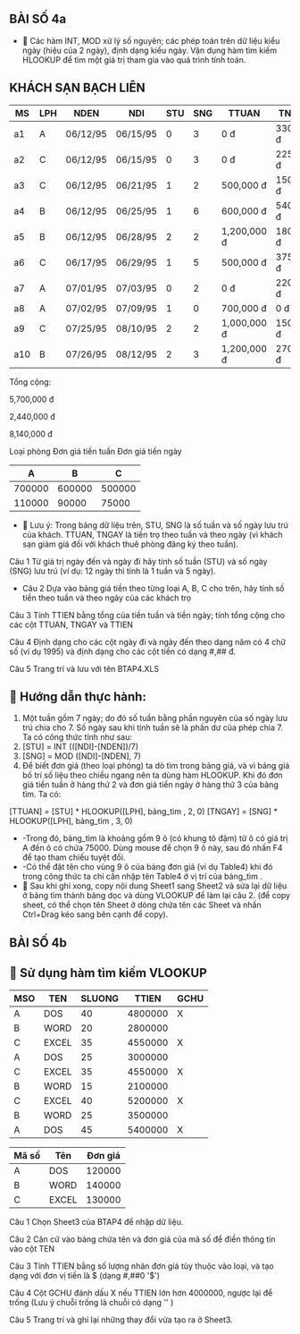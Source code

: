 ## BÀI SỐ 4a

-  Các hàm INT, MOD xử lý số nguyên; các phép toán trên dữ liệu kiểu ngày (hiệu của 2 ngày), định dạng kiểu ngày. Vận dụng hàm tìm kiếm HLOOKUP để tìm một giá trị tham gia vào quá trình tính toán.

## KHÁCH SẠN BẠCH LIÊN

| MS   | LPH   | NDEN     | NDI      |   STU |   SNG | TTUAN       | TNGAY     | THTIEN      |
|------|-------|----------|----------|-------|-------|-------------|-----------|-------------|
| a1   | A     | 06/12/95 | 06/15/95 |     0 |     3 | 0 đ         | 330,000 đ | 330,000 đ   |
| a2   | C     | 06/12/95 | 06/15/95 |     0 |     3 | 0 đ         | 225,000 đ | 225,000 đ   |
| a3   | C     | 06/12/95 | 06/21/95 |     1 |     2 | 500,000 đ   | 150,000 đ | 650,000 đ   |
| a4   | B     | 06/12/95 | 06/25/95 |     1 |     6 | 600,000 đ   | 540,000 đ | 1,140,000 đ |
| a5   | B     | 06/12/95 | 06/28/95 |     2 |     2 | 1,200,000 đ | 180,000 đ | 1,380,000 đ |
| a6   | C     | 06/17/95 | 06/29/95 |     1 |     5 | 500,000 đ   | 375,000 đ | 875,000 đ   |
| a7   | A     | 07/01/95 | 07/03/95 |     0 |     2 | 0 đ         | 220,000 đ | 220,000 đ   |
| a8   | A     | 07/02/95 | 07/09/95 |     1 |     0 | 700,000 đ   | 0 đ       | 700,000 đ   |
| a9   | C     | 07/25/95 | 08/10/95 |     2 |     2 | 1,000,000 đ | 150,000 đ | 1,150,000 đ |
| a10  | B     | 07/26/95 | 08/12/95 |     2 |     3 | 1,200,000 đ | 270,000 đ | 1,470,000 đ |

Tổng cộng:

5,700,000 đ

2,440,000 đ

8,140,000 đ

Loại phòng Đơn giá tiền tuần Đơn giá tiền ngày

|      A |      B |      C |
|--------|--------|--------|
| 700000 | 600000 | 500000 |
| 110000 |  90000 |  75000 |

-  Lưu ý:  Trong  bảng  dữ  liệu  trên,  STU,  SNG  là  số  tuần  và  số  ngày  lưu  trú  của khách. TTUAN, TNGAY là tiền trọ theo tuần và theo ngày (vì khách sạn giảm giá đối với khách thuê phòng đăng ký theo tuần).

Câu 1 Từ giá trị ngày đến và ngày đi hãy tính số tuần (STU) và số ngày (SNG) lưu trú (ví dụ: 12 ngày thì tính là 1 tuần và 5 ngày).

- Câu 2 Dựa vào bảng giá tiền theo từng loại A, B, C cho trên, hãy tính số tiền theo tuần và theo ngày của các khách trọ

Câu 3 Tính TTIEN bằng tổng của tiền tuần và tiền ngày; tính tổng cộng cho các cột TTUAN, TNGAY và TTIEN

Câu 4 Định dạng cho các cột ngày đi và ngày đến theo dạng năm có 4 chữ số (ví dụ 1995) và định dạng cho các cột tiền có dạng #,## đ.

Câu 5 Trang trí và lưu với tên BTAP4.XLS

##  Hướng dẫn thực hành:

1. Một tuần gồm 7 ngày; do đó số tuần bằng phần nguyên của số ngày lưu trú chia cho 7. Số ngày sau khi tính tuần sẽ là phần dư của phép chia 7. Ta có công thức tính như sau:
2. [STU] = INT (([NDI]-[NDEN])/7)
3. [SNG] = MOD ([NDI]-[NDEN], 7)
2. Để biết đơn giá (theo loại phòng) ta dò tìm trong bảng giá, và vì bảng giá bố trí số liệu theo chiều ngang nên ta dùng hàm HLOOKUP. Khi đó đơn giá tiền tuần ở hàng thứ 2 và đơn giá tiền ngày ở hàng thứ 3 của bảng tìm. Ta có:

[TTUAN] = [STU] * HLOOKUP([LPH], bảng\_tìm , 2, 0) [TNGAY] = [SNG] * HLOOKUP([LPH], bảng\_tìm , 3, 0)

- -Trong đó, bảng\_tìm là khoảng gồm 9 ô (có khung tô đậm) từ ô có giá trị A đến ô có chứa 75000. Dùng mouse để chọn 9 ô này, sau đó nhấn F4 để tạo tham chiếu tuyệt đối.
- -Có thể đặt tên cho vùng 9 ô của bảng đơn giá (ví dụ Table4) khi đó trong công thức ta chỉ cần nhập tên Table4 ở vị trí của bảng\_tìm .
-  Sau khi ghi xong, copy nội dung Sheet1 sang Sheet2 và sửa lại dữ liệu ở bảng tìm thành bảng dọc và dùng VLOOKUP để làm lại câu 2. (để copy sheet, có thể chọn tên  Sheet  ở  dòng  chứa  tên  các  Sheet  và  nhấn  Ctrl+Drag  kéo  sang  bên  cạnh  để copy).

## BÀI SỐ 4b

##  Sử dụng hàm tìm kiếm VLOOKUP

| MSO   | TEN   |   SLUONG |   TTIEN | GCHU   |
|-------|-------|----------|---------|--------|
| A     | DOS   |       40 | 4800000 | X      |
| B     | WORD  |       20 | 2800000 |        |
| C     | EXCEL |       35 | 4550000 | X      |
| A     | DOS   |       25 | 3000000 |        |
| C     | EXCEL |       35 | 4550000 | X      |
| B     | WORD  |       15 | 2100000 |        |
| C     | EXCEL |       40 | 5200000 | X      |
| B     | WORD  |       25 | 3500000 |        |
| A     | DOS   |       45 | 5400000 | X      |

| Mã số   | Tên   |   Đơn giá |
|---------|-------|-----------|
| A       | DOS   |    120000 |
| B       | WORD  |    140000 |
| C       | EXCEL |    130000 |

Câu 1 Chọn Sheet3 của BTAP4 để nhập dữ liệu.

Câu 2 Căn cứ vào bảng chứa tên và đơn giá của mã số để điền thông tin vào cột TEN

Câu 3 Tính TTIEN bằng số lượng nhân đơn giá tùy thuộc vào loại, và tạo dạng với đơn vị tiền là $ (dạng #,##0 '$')

Câu 4 Cột GCHU đánh dấu X nếu TTIEN lớn hơn 4000000, ngược lại để trống (Lưu ý chuỗi trống là chuỗi có dạng '' )

Câu 5 Trang trí và ghi lại những thay đổi vừa tạo ra ở Sheet3.